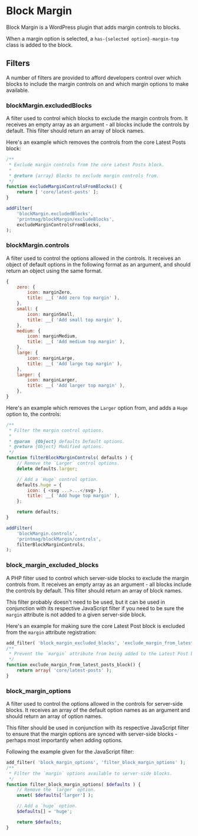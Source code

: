 # Block Margin

Block Margin is a WordPress plugin that adds margin controls to blocks.

When a margin option is selected, a `has-{selected option}-margin-top` class is added to the block.

## Filters

A number of filters are provided to afford developers control over which blocks to include the margin controls on and which margin options to make available.

### blockMargin.excludedBlocks

A filter used to control which blocks to exclude the margin controls from. It receives an empty array as an argument - all blocks include the controls by default. This filter should return an array of block names.

Here's an example which removes the controls from the core Latest Posts block:

```JavaScript
/**
 * Exclude margin controls from the core Latest Posts block.
 *
 * @return {array} Blocks to exclude margin controls from.
 */
function excludeMarginControlsFromBlocks() {
	return [ 'core/latest-posts' ];
}

addFilter(
	'blockMargin.excludedBlocks',
	'printmag/blockMargin/excludeBlocks',
	excludeMarginControlsFromBlocks,
);
```

### blockMargin.controls

A filter used to control the options allowed in the controls. It receives an object of default options in the following format as an argument, and should return an object using the same format.

```javascript
{
	zero: {
		icon: marginZero,
		title: __( 'Add zero top margin' ),
	},
	small: {
		icon: marginSmall,
		title: __( 'Add small top margin' ),
	},
	medium: {
		icon: marginMedium,
		title: __( 'Add medium top margin' ),
	},
	large: {
		icon: marginLarge,
		title: __( 'Add large top margin' ),
	},
	larger: {
		icon: marginLarger,
		title: __( 'Add larger top margin' ),
	},
}
```

Here's an example which removes the `Larger` option from, and adds a `Huge` option to, the controls:

```JavaScript
/**
 * Filter the margin control options.
 *
 * @param  {Object} defaults Default options.
 * @return {Object} Modified options.
 */
function filterBlockMarginControls( defaults ) {
	// Remove the `Larger` control options.
	delete defaults.larger;

	// Add a `Huge` control option.
	defaults.huge = {
		icon: { <svg ...>...</svg> },
		title: __( 'Add huge top margin' ),
	};

	return defaults;
}

addFilter(
	'blockMargin.controls',
	'printmag/blockMargin/controls',
	filterBlockMarginControls,
);
```

### block_margin_excluded_blocks

A PHP filter used to control which server-side blocks to exclude the margin controls from. It receives an empty array as an argument - all blocks include the controls by default. This filter should return an array of block names.

This filter probably doesn't need to be used, but it can be used in conjunction with its respective JavaScript filter if you need to be sure the `margin` attribute is not added to a given server-side block.

Here's an example for making sure the core Latest Post block is excluded from the `margin` attribute registration:

```PHP
add_filter( 'block_margin_excluded_blocks', 'exclude_margin_from_latest_posts_block' );
/**
 * Prevent the `margin` attribute from being added to the Latest Post block.
 */
function exclude_margin_from_latest_posts_block() {
	return array( 'core/latest-posts' );
}
```

### block_margin_options

A filter used to control the options allowed in the controls for server-side blocks. It receives an array of the default option names as an argument and should return an array of option names.

This filter should be used in conjunction with its respective JavaScript filter to ensure that the margin options are synced with server-side blocks - perhaps most importantly when adding options.

Following the example given for the JavaScript filter:

```PHP
add_filter( 'block_margin_options', 'filter_block_margin_options' );
/**
 * Filter the `margin` options available to server-side blocks.
 */
function filter_block_margin_options( $defaults ) {
	// Remove the `larger` option.
	unset( $defaults['larger'] );

	// Add a `huge` option.
	$defaults[] = 'huge';

	return $defaults;
}
```
